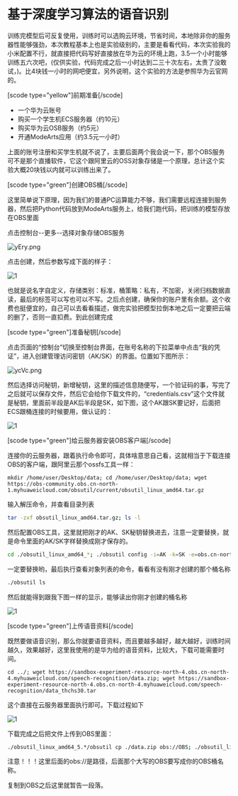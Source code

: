 # 基于深度学习算法的语音识别

训练完模型后可反复使用，训练时可以选购云环境，节省时间，本地除非你的服务器性能够强劲，本次教程基本上也是实验级别的，主要是看看代码，本次实验我的小米配置不行，就直接把代码写好直接放在华为云的环境上跑，3.5一个小时能够训练五六次吧，(仅供实验，代码完成之后一小时达到二三十次左右，太贵了没敢试，)。比4块钱一小时的网吧便宜，另外说明，这个实验的方法是参照华为云官网的。

[scode type="yellow"]前期准备[/scode]

- 一个华为云账号
- 购买一个学生机ECS服务器（约10元）
- 购买华为云OSB服务（约5元）
- 开通ModeArts应用（约3.5元一小时）

上面的账号注册和买学生机就不说了，主要后面两个我会说一下，那个OBS服务可不是那个直播软件，它这个跟阿里云的OSS对象存储是一个原理，总计这个实验大概20块钱以内就可以训练出来了。

[scode type="green"]创建OBS桶[/scode]

这里简单说下原理，因为我们的普通PC运算能力不够，我们需要远程连接到服务器，然后把Python代码放到ModeArts服务上，给我们跑代码，把训练的模型存放在OBS里面

点击控制台--更多--选择对象存储OBS服务

![yEry.png](https://image.yuanpeng666.top/images/2020/09/30/yEry.png)

点击创建，然后参数写成下面的样子：

![1](https://wangpan666.oss-cn-beijing.aliyuncs.com/%E5%9B%BE%E7%89%87/%E5%BE%AE%E4%BF%A1%E6%88%AA%E5%9B%BE_20200930142635.png)

也就是说名字自定义，存储类别：标准，桶策略：私有，不加密，关闭归档数据直读，最后的标签可以写也可以不写。之后点创建，确保你的账户里有余额。这个收费也挺便宜的，自己可以去看看描述，做完实验把模型拉倒本地之后一定要把云端的删了，否则一直扣费。到此创建完成

[scode type="green"]准备秘钥[/scode]

点击页面的“控制台”切换至控制台界面，在账号名称的下拉菜单中点击“我的凭证”，进入创建管理访问密钥（AK/SK）的界面。位置如下图所示：

![ycVc.png](https://image.yuanpeng666.top/images/2020/09/30/ycVc.png)

然后选择访问秘钥，新增秘钥，这里的描述信息随便写，一个验证码的事，写完了之后就可以保存文件，然后它会给你下载文件的，“credentials.csv”这个文件就是秘钥，里面前半段是AK后半段是SK，如下图，这个AK跟SK要记好，后面把ECS跟桶连接的时候要用，做认证的：

![1](https://wangpan666.oss-cn-beijing.aliyuncs.com/%E5%9B%BE%E7%89%87/%E5%BE%AE%E4%BF%A1%E6%88%AA%E5%9B%BE_20200930143722.png)

[scode type="green"]给云服务器安装OBS客户端[/scode]

连接你的云服务器，跟着执行命令即可，具体啥意思自己看，这就相当于下载连接OBS的客户端，跟阿里云那个ossfs工具一样：

```shell
mkdir /home/user/Desktop/data; cd /home/user/Desktop/data; wget https://obs-community.obs.cn-north-1.myhuaweicloud.com/obsutil/current/obsutil_linux_amd64.tar.gz
```

输入解压命令，并查看目录列表

```sh
tar -zxf obsutil_linux_amd64.tar.gz; ls -l	
```

然后配置OBS工具，这里就把刚才的AK、SK秘钥替换进去，注意一定要替换，就是命令里面的AK/SK字样替换成刚才保存的。

```sh
cd ./obsutil_linux_amd64_*; ./obsutil config -i=AK -k=SK -e=obs.cn-north-4.myhuaweicloud.com
```

一定要替换哟，最后执行查看对象列表的命令，看看有没有刚才创建的那个桶名称

```sh
./obsutil ls
```

然后就能得到跟我下图一样的显示，能够读出你刚才创建的桶名称

![1](https://wangpan666.oss-cn-beijing.aliyuncs.com/%E5%9B%BE%E7%89%87/%E5%BE%AE%E4%BF%A1%E6%88%AA%E5%9B%BE_20200930145152.png)

[scode type="green"]上传语音资料[/scode]

既然要做语音识别，那么你就要语音资料，而且要越多越好，越大越好，训练时间越久，效果越好，这里我使用的是华为给的语音资料，比较大，下载可能需要时间。

```shell
cd ../; wget https://sandbox-experiment-resource-north-4.obs.cn-north-4.myhuaweicloud.com/speech-recognition/data.zip; wget https://sandbox-experiment-resource-north-4.obs.cn-north-4.myhuaweicloud.com/speech-recognition/data_thchs30.tar
```

这个直接在云服务器里面执行即可。下载过程如下

![1](https://wangpan666.oss-cn-beijing.aliyuncs.com/%E5%9B%BE%E7%89%87/%E5%BE%AE%E4%BF%A1%E6%88%AA%E5%9B%BE_20200930145919.png)

下载完成之后把文件上传到OBS里面：

```sh
./obsutil_linux_amd64_5.*/obsutil cp ./data.zip obs://OBS; ./obsutil_linux_amd64_5.*/obsutil cp ./data_thchs30.tar obs://OBS
```

注意！！！这里后面的obs://是路径，后面那个大写的OBS要写成你的OBS桶名称。

复制到OBS之后这里就暂告一段落。

